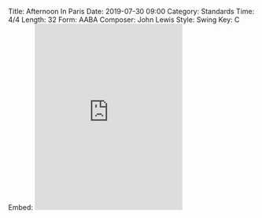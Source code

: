 Title: Afternoon In Paris
Date: 2019-07-30 09:00
Category: Standards
Time: 4/4
Length: 32
Form: AABA
Composer: John Lewis
Style: Swing
Key: C
Embed: <iframe src="https://open.spotify.com/embed/user/thatdavidmiller/playlist/4UwrC4hPmltydtJweezJpy" width="300" height="380" frameborder="0" allowtransparency="true" allow="encrypted-media"></iframe>
